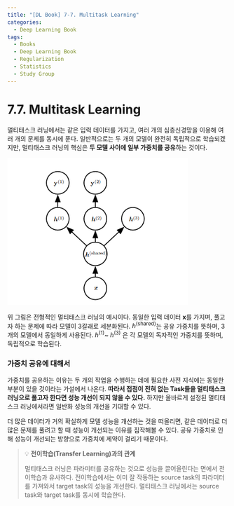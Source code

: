```yaml
---
title: "[DL Book] 7-7. Multitask Learning"
categories:
  - Deep Learning Book
tags:
  - Books
  - Deep Learning Book
  - Regularization
  - Statistics
  - Study Group
---
```


# 7.7. Multitask Learning

멀티태스크 러닝에서는 같은 입력 데이터를 가지고, 여러 개의 심층신경망을 이용해 여러 개의 문제를 동시에 푼다. 일반적으로는 두 개의 모델이 완전히 독립적으로 학습되겠지만, 멀티태스크 러닝의 핵심은 **두 모델 사이에 일부 가중치를 공유**하는 것이다.

![Untitled](/assets/images/dlbook/7/5.png)

위 그림은 전형적인 멀티태스크 러닝의 예시이다. 동일한 입력 데이터 $\boldsymbol x$를 가지며, 풀고자 하는 문제에 따라 모델이 3갈래로 세분화된다. $h^{(\text{shared})}$는 공유 가중치를 뜻하며, 3개의 모델에서 동일하게 사용된다. $h^{(\text{1})}$~ $h^{(\text{3})}$ 은 각 모델의 독자적인 가중치를 뜻하며, 독립적으로 학습된다.

### 가중치 공유에 대해서

가중치를 공유하는 이유는 두 개의 작업을 수행하는 데에 필요한 사전 지식에는 동일한 부분이 있을 것이라는 가설에서 나온다. **따라서 접점이 전혀 없는 Task들을 멀티태스크 러닝으로 풀고자 한다면 성능 개선이 되지 않을 수 있다.** 하지만 올바르게 설정된 멀티태스크 러닝에서라면 일반화 성능의 개선을 기대할 수 있다. 

더 많은 데이터가 거의 확실하게 모델 성능을 개선하는 것을 떠올리면, 같은 데이터로 더 많은 문제를 풀려고 할 때 성능이 개선되는 이유를 짐작해볼 수 있다. 공유 가중치로 인해 성능이 개선되는 방향으로 가중치에 제약이 걸리기 때문이다.

> :bulb: **전이학습(Transfer Learning)과의 관계**
> 
> 멀티태스크 러닝은 파라미터를 공유하는 것으로 성능을 끌어올린다는 면에서 전이학습과 유사하다. 전이학습에서는 이미 잘 작동하는 source task의 파라미터를 가져와서 target task의 성능을 개선한다. 멀티태스크 러닝에서는 source task와 target task를 동시에 학습한다.